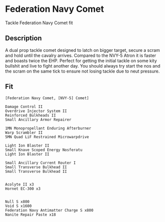 # Federation Navy Comet

Tackle Federation Navy Comet fit


## Description

A dual prop tackle comet designed to latch on bigger target, secure a scram and hold until the cavalry arrives. Compared to the NVY-5 Atron it is faster and boasts twice the EHP. Perfect for getting the initial tackle on some kity bullshit and live to fight another day. You should always try start the nos and the scram on the same tick to ensure not losing tackle due to neut pressure.


## Fit

```
[Federation Navy Comet, [NVY-5] Comet]

Damage Control II
Overdrive Injector System II
Reinforced Bulkheads II
Small Ancillary Armor Repairer

1MN Monopropellant Enduring Afterburner
Warp Scrambler II
5MN Quad LiF Restrained Microwarpdrive

Light Ion Blaster II
Small Knave Scoped Energy Nosferatu
Light Ion Blaster II

Small Ancillary Current Router I
Small Transverse Bulkhead II
Small Transverse Bulkhead II


Acolyte II x3
Hornet EC-300 x3


Null S x800
Void S x1600
Federation Navy Antimatter Charge S x800
Nanite Repair Paste x18
```